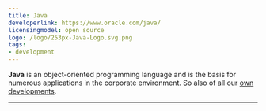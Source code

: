 ```yaml
---
title: Java
developerlink: https://www.oracle.com/java/
licensingmodel: open source
logo: /logo/253px-Java-Logo.svg.png
tags:
- development
---
```

__Java__ is an object-oriented programming language and is the basis for numerous applications in the corporate environment.
So also of all our [own developments](../publish#refarch).


---
